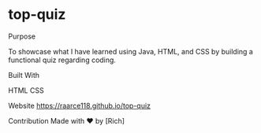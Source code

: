 # top-quiz 

Purpose

To showcase what I have learned using Java, HTML, and CSS by building a functional quiz regarding coding.

Built With

HTML
CSS

Website
https://raarce118.github.io/top-quiz

Contribution
Made with ❤️ by [Rich]
